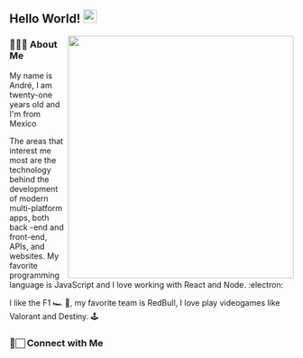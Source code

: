 <h2> Hello World!  <img src="https://github.com/TheDudeThatCode/TheDudeThatCode/blob/master/Assets/Earth.gif" width="24px"> </h2>
<img src="https://github.com/Pratham31/Pratham31/blob/master/final.gif" height="430" width="400" align="right"></img>

<h3> 👨🏻‍💻 About Me </h3>

<p>My name is André, I am twenty-one years old and I'm from Mexico</p>

<p>The areas that interest me most are the technology behind the development of modern
multi-platform apps, both back -end and front-end, APIs, and websites. My favorite programming
language is JavaScript and I love working with React and Node. :electron:</p>

<p>I like the F1 🏎 🏁, my favorite team is RedBull, I love play videogames like Valorant and Destiny. 🕹</p>



<h3> 📱🏻 Connect with Me </h3>


